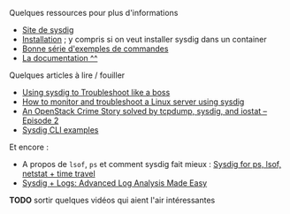 
Quelques ressources pour plus d'informations

 * [Site de sysdig](http://www.sysdig.org/)
 * [Installation](http://www.sysdig.org/install/) ; y compris si on veut installer sysdig dans un container
 * [Bonne série d'exemples de commandes](http://www.sysdig.org/wiki/sysdig-examples/)
 * [La documentation ^^](http://www.sysdig.org/wiki/)

Quelques articles à lire / fouiller

 * [Using sysdig to Troubleshoot like a boss](http://bencane.com/2014/04/18/using-sysdig-to-troubleshoot-like-a-boss/)
 * [How to monitor and troubleshoot a Linux server using sysdig](http://xmodulo.com/monitor-troubleshoot-linux-server-sysdig.html)
 * [An OpenStack Crime Story solved by tcpdump, sysdig, and iostat – Episode 2](https://blog.codecentric.de/en/2014/09/openstack-crime-story-solved-tcpdump-sysdig-iostat-episode-2/)
 * [Sysdig CLI examples](https://ma.ttias.be/sysdig-cli-examples/)

Et encore :

 * A propos de `lsof`, `ps` et comment sysdig fait mieux : [Sysdig for ps, lsof, netstat + time travel](https://sysdig.com/ps-lsof-netstat-time-travel/)
 * [Sysdig + Logs: Advanced Log Analysis Made Easy](https://sysdig.com/sysdig-plus-logs/)

**TODO** sortir quelques vidéos qui aient l'air intéressantes
